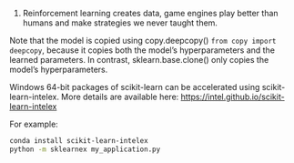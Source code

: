 1. Reinforcement learning creates data, game engines play better than humans and make strategies we never taught them.

Note that the model is copied using copy.deepcopy() `from copy import deepcopy`,
because it copies both the model’s hyperparameters and the learned parameters. In
contrast, sklearn.base.clone() only copies the model’s hyperparameters.

Windows 64-bit packages of scikit-learn can be accelerated using scikit-learn-intelex.
    More details are available here: https://intel.github.io/scikit-learn-intelex

For example:
```bash
conda install scikit-learn-intelex
python -m sklearnex my_application.py
```
